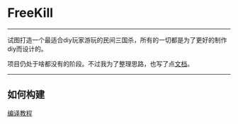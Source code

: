 # FreeKill

___

试图打造一个最适合diy玩家游玩的民间三国杀，所有的一切都是为了更好的制作diy而设计的。

项目仍处于啥都没有的阶段。不过我为了整理思路，也写了点[文档](./doc/index.md)。

___

## 如何构建

[编译教程](./doc/dev/compile.md)
